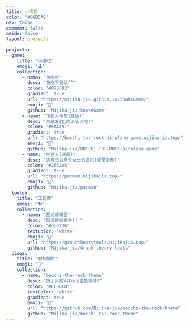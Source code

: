 ```yaml
---
title: 小项目
color: '#66B5A9'
nav: false
comment: false
aside: false
layout: projects

projects:
  game:
    title: "小游戏"
    emoji: "🕹️"
    collection:
      - name: "贪吃蛇"
        desc: "贪吃不贪玩^^"
        color: "#07BF83"
        gradient: true
        url: "https://nijika-jia.github.io/SnakeGame/"
        emoji: "🐍"
        github: "Nijika-jia/SnakeGame"
      - name: "飞机大作战(虹版)"
        desc: "大战发射🌿的凉仙贝吧!"
        color: "#FAAA91"
        gradient: true
        url: "https://bocchi-the-rock-airplane-game.nijikajia.top/"
        emoji: "🎸"
        github: "Nijika-jia/BOCCHI-THE-ROCK-airplane-game"
      - name: "吃豆人(凉版)"
        desc: "逃离归去来兮女士的追杀(顺便吃草)"
        color: "#2652A5"
        gradient: true
        url: "https://pacman.nijikajia.top/"
        emoji: "🌿"
        github: "Nijika-jia/pacman"
  tools:
    title: "工具库"
    emoji: "🛠️"
    collection:
      - name: "图论编辑器"
        desc: "图论的好助手!!!"
        color: "#dd6236"
        textColor: "white"
        emoji: "🍕"
        url: "https://graphtheorytools.nijikajia.top/"
        github: "Nijika-jia/Graph-theory-tools"
  plugs:
    title: "自制插件"
    emoji: "🧩"
    collection:
      - name: "bocchi-the-rock-theme"
        desc: "四小只的VsCode主题插件!"
        color: "#E6BDCB"
        textColor: "white"
        gradient: true
        emoji: "🎸"
        url: "https://github.com/Nijika-jia/bocchi-the-rock-theme"
        github: "Nijika-jia/bocchi-the-rock-theme"
---
```

